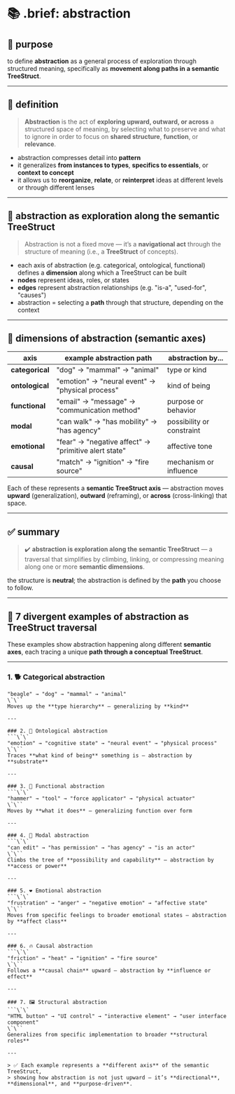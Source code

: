 # 📚 .brief: abstraction

## 🎯 purpose
to define **abstraction** as a general process of exploration through structured meaning,
specifically as **movement along paths in a semantic TreeStruct**.

---

## 🧠 definition

> **Abstraction** is the act of **exploring upward, outward, or across** a structured space of meaning,
> by selecting what to preserve and what to ignore in order to focus on **shared structure**, **function**, or **relevance**.

- abstraction compresses detail into **pattern**
- it generalizes **from instances to types**, **specifics to essentials**, or **context to concept**
- it allows us to **reorganize**, **relate**, or **reinterpret** ideas at different levels or through different lenses

---

## 🌲 abstraction as exploration along the semantic TreeStruct

> Abstraction is not a fixed move — it’s a **navigational act**
> through the structure of meaning (i.e., a **TreeStruct** of concepts).

- each axis of abstraction (e.g. categorical, ontological, functional) defines a **dimension** along which a TreeStruct can be built
- **nodes** represent ideas, roles, or states
- **edges** represent abstraction relationships (e.g. "is-a", "used-for", "causes")
- abstraction = selecting a **path** through that structure, depending on the context

---

## 🧩 dimensions of abstraction (semantic axes)

| axis            | example abstraction path                             | abstraction by...           |
|------------------|------------------------------------------------------|------------------------------|
| **categorical**   | "dog" → "mammal" → "animal"                         | type or kind                 |
| **ontological**   | "emotion" → "neural event" → "physical process"     | kind of being                |
| **functional**    | "email" → "message" → "communication method"        | purpose or behavior          |
| **modal**         | "can walk" → "has mobility" → "has agency"          | possibility or constraint    |
| **emotional**     | "fear" → "negative affect" → "primitive alert state" | affective tone               |
| **causal**        | "match" → "ignition" → "fire source"                | mechanism or influence       |

Each of these represents a **semantic TreeStruct axis** —
abstraction moves **upward** (generalization), **outward** (reframing), or **across** (cross-linking) that space.

---

## ✅ summary

> ✔️ **abstraction is exploration along the semantic TreeStruct**
> — a traversal that simplifies by climbing, linking, or compressing meaning
> along one or more **semantic dimensions**.

the structure is **neutral**;
the abstraction is defined by the **path** you choose to follow.


---

## 🔀 7 divergent examples of abstraction as TreeStruct traversal

These examples show abstraction happening along different **semantic axes**,
each tracing a unique **path through a conceptual TreeStruct**.

---

### 1. 🐕 Categorical abstraction
```\`\`
"beagle" → "dog" → "mammal" → "animal"
\`\``
Moves up the **type hierarchy** — generalizing by **kind**

---

### 2. 🧠 Ontological abstraction
```\`\`
"emotion" → "cognitive state" → "neural event" → "physical process"
\`\``
Traces **what kind of being** something is — abstraction by **substrate**

---

### 3. 🧰 Functional abstraction
```\`\`
"hammer" → "tool" → "force applicator" → "physical actuator"
\`\``
Moves by **what it does** — generalizing function over form

---

### 4. 📩 Modal abstraction
```\`\`
"can edit" → "has permission" → "has agency" → "is an actor"
\`\``
Climbs the tree of **possibility and capability** — abstraction by **access or power**

---

### 5. ❤️ Emotional abstraction
```\`\`
"frustration" → "anger" → "negative emotion" → "affective state"
\`\``
Moves from specific feelings to broader emotional states — abstraction by **affect class**

---

### 6. 🔥 Causal abstraction
```\`\`
"friction" → "heat" → "ignition" → "fire source"
\`\``
Follows a **causal chain** upward — abstraction by **influence or effect**

---

### 7. 🖼 Structural abstraction
```\`\`
"HTML button" → "UI control" → "interactive element" → "user interface component"
\`\``
Generalizes from specific implementation to broader **structural roles**

---

> ✅ Each example represents a **different axis** of the semantic TreeStruct,
> showing how abstraction is not just upward — it’s **directional**, **dimensional**, and **purpose-driven**.
